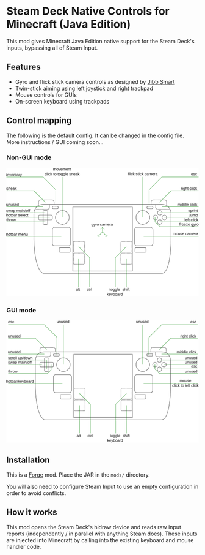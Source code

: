 # Steam Deck Native Controls for Minecraft (Java Edition)

This mod gives Minecraft Java Edition native support for the Steam Deck's inputs, bypassing all of Steam Input.
## Features
* Gyro and flick stick camera controls as designed by [Jibb Smart](http://gyrowiki.jibbsmart.com/)
* Twin-stick aiming using left joystick and right trackpad
* Mouse controls for GUIs
* On-screen keyboard using trackpads

## Control mapping

The following is the default config. It can be changed in the config file. More instructions / GUI coming soon...

### Non-GUI mode
![non-GUI controls](./docs/nongui.svg)
### GUI mode
![GUI controls](./docs/gui.svg)

## Installation
This is a [Forge](https://minecraftforge.net/) mod. Place the JAR in the `mods/` directory.

You will also need to configure Steam Input to use an empty configuration in order to avoid conflicts.

## How it works

This mod opens the Steam Deck's hidraw device and reads raw input reports (independently / in parallel with anything Steam does). These inputs are injected into Minecraft by calling into the existing keyboard and mouse handler code.
